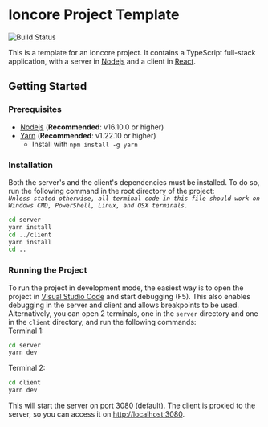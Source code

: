 # Ioncore Project Template
![Build Status](https://abstruse.ionnet.io/badge/b242914b?branch=master)

This is a template for an Ioncore project. It contains a TypeScript full-stack application, with a server in [Nodejs](https://nodejs.org/en) and a client in [React](https://react.dev/).

## Getting Started

### Prerequisites
- [Nodejs](https://nodejs.org/en) (**Recommended**: v16.10.0 or higher)
- [Yarn](https://yarnpkg.com) (**Recommended**: v1.22.10 or higher)
  - Install with `npm install -g yarn`

### Installation
Both the server's and the client's dependencies must be installed. To do so, run the following command in the root directory of the project:  
*`Unless stated otherwise, all terminal code in this file should work on Windows CMD, PowerShell, Linux, and OSX terminals.`*

```bash
cd server
yarn install
cd ../client
yarn install
cd ..
```
### Running the Project
To run the project in development mode, the easiest way is to open the project in [Visual Studio Code](https://code.visualstudio.com/) and start debugging (F5). This also enables debugging in the server and client and allows breakpoints to be used.  
Alternatively, you can open 2 terminals, one in the `server` directory and one in the `client` directory, and run the following commands:  
Terminal 1:
```bash
cd server
yarn dev
```
Terminal 2:
```bash
cd client
yarn dev
```

This will start the server on port 3080 (default). The client is proxied to the server, so you can access it on [http://localhost:3080](http://localhost:3080).